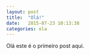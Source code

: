 ```yaml
---
layout: post
title:  "Olá!"
date:   2015-07-23 10:13:38
categories: ola
---
```

Olá este é o primeiro post aqui.
